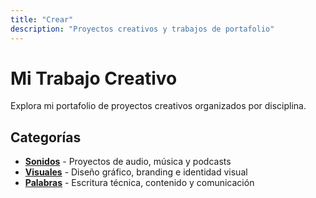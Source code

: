 ```yaml
---
title: "Crear"
description: "Proyectos creativos y trabajos de portafolio"
---
```


# Mi Trabajo Creativo

Explora mi portafolio de proyectos creativos organizados por disciplina.

## Categorías

- **[Sonidos](/es/hacer/sonidos/)** - Proyectos de audio, música y podcasts
- **[Visuales](/es/hacer/visuales/)** - Diseño gráfico, branding e identidad visual
- **[Palabras](/es/hacer/palabras/)** - Escritura técnica, contenido y comunicación